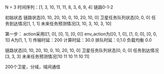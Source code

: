 N = 3
时间序列：[1, 3, 10, 11, 11, 8, 3, 6, 9, 4]
链路0-1-2

初始状态
链路状态[0, 10, 20, 10, 0, 10, 20, 10, 0]
卫星任务队列状态[0, 0, 0]
任务到达情况[1, 1, 1]
未来任务预测情况[3, 10, 3, 10, 3, 10]


第一步：
action采用[[1, 0], [0, 1], [0, 0]]
env_action为[[0, 1, 0], [1, 0, 0], [0, 0, 1]]
A为[1, 1, 1]
传输时延：200
计算时延：30.0
排队时延：0,1.0
负载均衡  0.0

链路状态[0, 10, 20, 10, 0, 10, 20, 10, 0]
卫星任务队列状态[0, 0, 0]
任务到达情况[3, 3, 3]
未来任务预测情况[10 11 10 11 10 11]






200个卫星，分域，域间通信